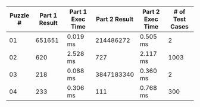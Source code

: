 <table>
<thead>
<tr><th>Puzzle #  </th><th>Part 1 Result  </th><th>Part 1 Exec Time  </th><th>Part 2 Result  </th><th>Part 2 Exec Time  </th><th># of Test Cases  </th></tr>
</thead>
<tbody>
<tr><td>01        </td><td>651651         </td><td>0.019 ms          </td><td>214486272      </td><td>0.505 ms          </td><td>2                </td></tr>
<tr><td>02        </td><td>620            </td><td>2.528 ms          </td><td>727            </td><td>2.117 ms          </td><td>1003             </td></tr>
<tr><td>03        </td><td>218            </td><td>0.088 ms          </td><td>3847183340     </td><td>0.360 ms          </td><td>2                </td></tr>
<tr><td>04        </td><td>233            </td><td>0.306 ms          </td><td>111            </td><td>0.768 ms          </td><td>300              </td></tr>
</tbody>
</table>